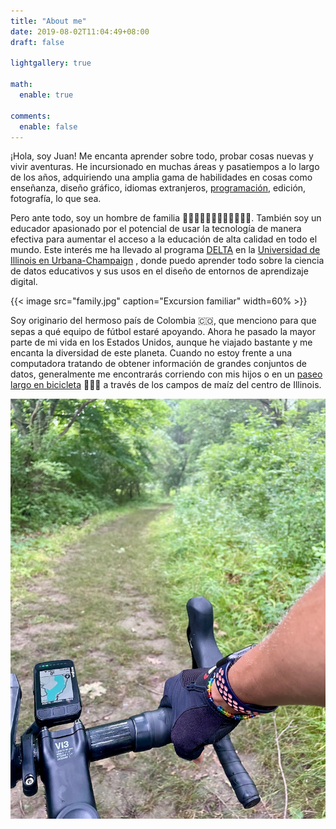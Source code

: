 ```yaml
---
title: "About me"
date: 2019-08-02T11:04:49+08:00
draft: false

lightgallery: true

math:
  enable: true

comments:
  enable: false
---
```


<!-- {{< image src="beach.jpg" caption="Sunset in Haifa" width=60% >}} -->

¡Hola, soy Juan! Me encanta aprender sobre todo, probar cosas nuevas y vivir aventuras. He incursionado en muchas áreas y pasatiempos a lo largo de los años, adquiriendo una amplia gama de habilidades en cosas como enseñanza, diseño gráfico, idiomas extranjeros, [programación](https://github.com/juandpinto), edición, fotografía, lo que sea.

Pero ante todo, soy un hombre de familia 👨🏽👩🏼👦🏻👧🏻👶🏻🐱🐱. También soy un educador apasionado por el potencial de usar la tecnología de manera efectiva para aumentar el acceso a la educación de alta calidad en todo el mundo. Este interés me ha llevado al programa [DELTA](https://education.illinois.edu/ci/programs-degrees/delta) en la [Universidad de Illinois en Urbana-Champaign](https://illinois.edu) , donde puedo aprender todo sobre la ciencia de datos educativos y sus usos en el diseño de entornos de aprendizaje digital.

{{< image src="family.jpg" caption="Excursion familiar" width=60% >}}

Soy originario del hermoso país de Colombia 🇨🇴, que menciono para que sepas a qué equipo de fútbol estaré apoyando. Ahora he pasado la mayor parte de mi vida en los Estados Unidos, aunque he viajado bastante y me encanta la diversidad de este planeta. Cuando no estoy frente a una computadora tratando de obtener información de grandes conjuntos de datos, generalmente me encontrarás corriendo con mis hijos o en un [paseo largo en bicicleta](https://www.strava.com/athletes/2609385) 🚴🏽‍♂️ a través de los campos de maíz del centro de Illinois.

![](bike.jpg "¡Amo mi bicicleta de grava!")
